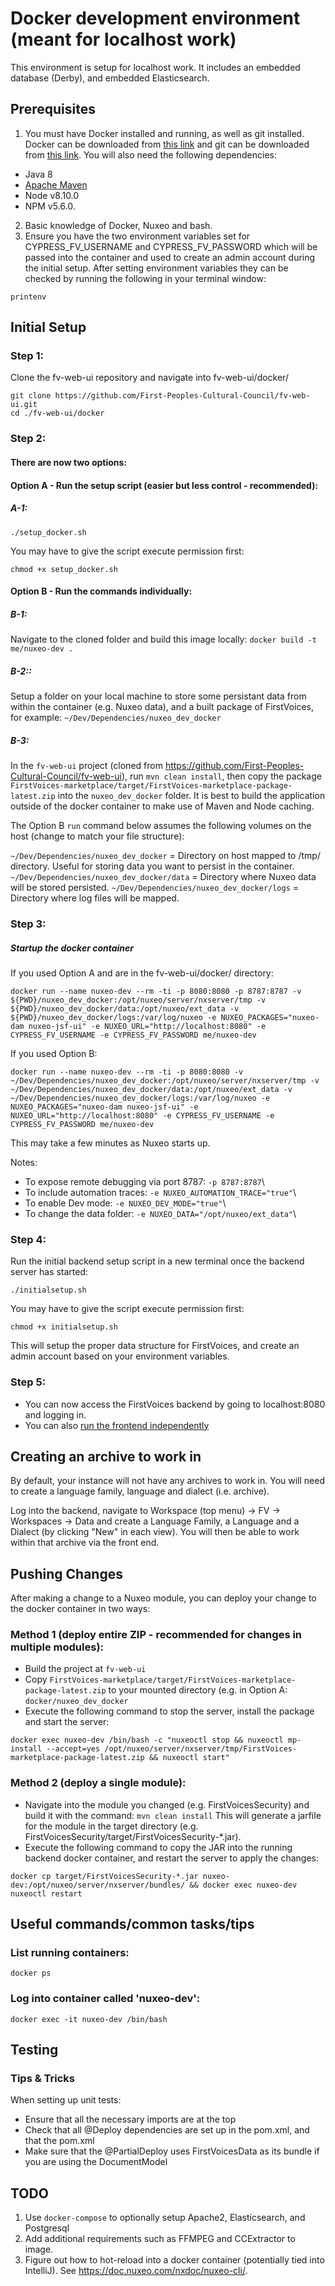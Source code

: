 # Docker development environment (meant for localhost work)

This environment is setup for localhost work. It includes an embedded database (Derby), and embedded Elasticsearch.

## Prerequisites

1. You must have Docker installed and running, as well as git installed. Docker can be downloaded from [this link](https://docs.docker.com/install/) and git can be downloaded from [this link](https://git-scm.com/downloads). You will also need the following dependencies:

- Java 8
- [Apache Maven](https://maven.apache.org/)
- Node v8.10.0
- NPM v5.6.0.

2. Basic knowledge of Docker, Nuxeo and bash.
3. Ensure you have the two environment variables set for CYPRESS_FV_USERNAME and CYPRESS_FV_PASSWORD which will be passed into the container and used to create an admin account during the initial setup. After setting environment variables they can be checked by running the following in your terminal window:

```
printenv
```

## Initial Setup

### Step 1:

Clone the fv-web-ui repository and navigate into fv-web-ui/docker/

```
git clone https://github.com/First-Peoples-Cultural-Council/fv-web-ui.git
cd ./fv-web-ui/docker
```

### Step 2:

#### There are now two options:

#### Option A - Run the setup script (easier but less control - recommended):

##### A-1:

```
./setup_docker.sh
```

You may have to give the script execute permission first:

```
chmod +x setup_docker.sh
```

#### Option B - Run the commands individually:

##### B-1:

Navigate to the cloned folder and build this image locally:
`docker build -t me/nuxeo-dev .`

##### B-2::

Setup a folder on your local machine to store some persistant data from within the container (e.g. Nuxeo data), and a built package of FirstVoices, for example: `~/Dev/Dependencies/nuxeo_dev_docker`

##### B-3:

In the `fv-web-ui` project (cloned from https://github.com/First-Peoples-Cultural-Council/fv-web-ui), run `mvn clean install`, then copy the package `FirstVoices-marketplace/target/FirstVoices-marketplace-package-latest.zip` into the `nuxeo_dev_docker` folder. It is best to build the application outside of the docker container to make use of Maven and Node caching.

The Option B `run` command below assumes the following volumes on the host (change to match your file structure):

`~/Dev/Dependencies/nuxeo_dev_docker` = Directory on host mapped to /tmp/ directory. Useful for storing data you want to persist in the container.
`~/Dev/Dependencies/nuxeo_dev_docker/data` = Directory where Nuxeo data will be stored persisted.
`~/Dev/Dependencies/nuxeo_dev_docker/logs` = Directory where log files will be mapped.

### Step 3:

##### Startup the docker container

If you used Option A and are in the fv-web-ui/docker/ directory:

```
docker run --name nuxeo-dev --rm -ti -p 8080:8080 -p 8787:8787 -v ${PWD}/nuxeo_dev_docker:/opt/nuxeo/server/nxserver/tmp -v ${PWD}/nuxeo_dev_docker/data:/opt/nuxeo/ext_data -v ${PWD}/nuxeo_dev_docker/logs:/var/log/nuxeo -e NUXEO_PACKAGES="nuxeo-dam nuxeo-jsf-ui" -e NUXEO_URL="http://localhost:8080" -e CYPRESS_FV_USERNAME -e CYPRESS_FV_PASSWORD me/nuxeo-dev
```

If you used Option B:

```
docker run --name nuxeo-dev --rm -ti -p 8080:8080 -v ~/Dev/Dependencies/nuxeo_dev_docker:/opt/nuxeo/server/nxserver/tmp -v ~/Dev/Dependencies/nuxeo_dev_docker/data:/opt/nuxeo/ext_data -v ~/Dev/Dependencies/nuxeo_dev_docker/logs:/var/log/nuxeo -e NUXEO_PACKAGES="nuxeo-dam nuxeo-jsf-ui" -e NUXEO_URL="http://localhost:8080" -e CYPRESS_FV_USERNAME -e CYPRESS_FV_PASSWORD me/nuxeo-dev
```

This may take a few minutes as Nuxeo starts up.

Notes:

- To expose remote debugging via port 8787: `-p 8787:8787`\
- To include automation traces: `-e NUXEO_AUTOMATION_TRACE="true"`\
- To enable Dev mode: `-e NUXEO_DEV_MODE="true"`\
- To change the data folder: `-e NUXEO_DATA="/opt/nuxeo/ext_data"`\

### Step 4:

Run the initial backend setup script in a new terminal once the backend server has started:

```
./initialsetup.sh
```

You may have to give the script execute permission first:

```
chmod +x initialsetup.sh
```

This will setup the proper data structure for FirstVoices, and create an admin account based on your environment variables.

### Step 5:

- You can now access the FirstVoices backend by going to localhost:8080 and logging in.
- You can also [run the frontend independently](https://github.com/First-Peoples-Cultural-Council/fv-web-ui/tree/master/frontend)

## Creating an archive to work in

By default, your instance will not have any archives to work in.
You will need to create a language family, language and dialect (i.e. archive).

Log into the backend, navigate to Workspace (top menu) -> FV -> Workspaces -> Data and create a Language Family, a Language and a Dialect (by clicking "New" in each view). You will then be able to work within that archive via the front end.

## Pushing Changes

After making a change to a Nuxeo module, you can deploy your change to the docker container in two ways:

### Method 1 (deploy entire ZIP - recommended for changes in multiple modules):

- Build the project at `fv-web-ui`
- Copy `FirstVoices-marketplace/target/FirstVoices-marketplace-package-latest.zip` to your mounted directory (e.g. in Option A: `docker/nuxeo_dev_docker`
- Execute the following command to stop the server, install the package and start the server:

```
docker exec nuxeo-dev /bin/bash -c "nuxeoctl stop && nuxeoctl mp-install --accept=yes /opt/nuxeo/server/nxserver/tmp/FirstVoices-marketplace-package-latest.zip && nuxeoctl start"
```

### Method 2 (deploy a single module):

- Navigate into the module you changed (e.g. FirstVoicesSecurity) and build it with the command: `mvn clean install`
  This will generate a jarfile for the module in the target directory (e.g. FirstVoicesSecurity/target/FirstVoicesSecurity-\*.jar).
- Execute the following command to copy the JAR into the running backend docker container, and restart the server to apply the changes:

```
docker cp target/FirstVoicesSecurity-*.jar nuxeo-dev:/opt/nuxeo/server/nxserver/bundles/ && docker exec nuxeo-dev nuxeoctl restart
```

## Useful commands/common tasks/tips

### List running containers:

`docker ps`

### Log into container called 'nuxeo-dev':

`docker exec -it nuxeo-dev /bin/bash`

## Testing

### Tips & Tricks

When setting up unit tests:
* Ensure that all the necessary imports are at the top
* Check that all @Deploy dependencies are set up in the pom.xml, and that the pom.xml
* Make sure that the @PartialDeploy uses FirstVoicesData as its bundle if you are using the DocumentModel


## TODO

1. Use `docker-compose` to optionally setup Apache2, Elasticsearch, and Postgresql
2. Add additional requirements such as FFMPEG and CCExtractor to image.
3. Figure out how to hot-reload into a docker container (potentially tied into IntelliJ). See https://doc.nuxeo.com/nxdoc/nuxeo-cli/.
